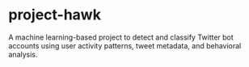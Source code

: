 # project-hawk
A machine learning-based project to detect and classify Twitter bot accounts using user activity patterns, tweet metadata, and behavioral analysis.
